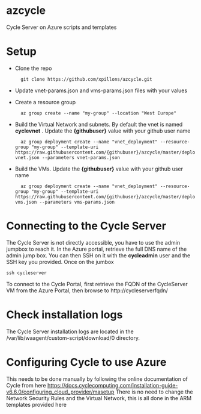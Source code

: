 # azcycle
Cycle Server on Azure scripts and templates

# Setup

* Clone the repo 

        git clone https://github.com/xpillons/azcycle.git

* Update vnet-params.json and vms-params.json files with your values

* Create a resource group

        az group create --name "my-group" --location "West Europe"

* Build the Virtual Network and subnets. By default the vnet is named **cyclevnet** . Update the **{githubuser}** value with your github user name

        az group deployment create --name "vnet_deployment" --resource-group "my-group" --template-uri https://raw.githubusercontent.com/{githubuser}/azcycle/master/deploy-vnet.json --parameters vnet-params.json

* Build the VMs. Update the **{githubuser}** value with your github user name

        az group deployment create --name "vnet_deployment" --resource-group "my-group" --template-uri https://raw.githubusercontent.com/{githubuser}/azcycle/master/deploy-vms.json --parameters vms-params.json

# Connecting to the Cycle Server

The Cycle Server is not directly accessible, you have to use the admin jumpbox to reach it.
In the Azure portal, retrieve the full DNS name of the admin jump box. You can then SSH on it with the **cycleadmin** user and the SSH key you provided. Once on the jumbox 

    ssh cycleserver
 
To connect to the Cycle Portal, first retrieve the FQDN of the CycleServer VM from the Azure Portal, then browse to http://cycleserverfqdn/

# Check installation logs

The Cycle Server installation logs are located in the /var/lib/waagent/custom-script/download/0 directory.

# Configuring Cycle to use Azure

This needs to be done manually by following the online documentation of Cycle from here https://docs.cyclecomputing.com/installation-guide-v6.6.0/configuring_cloud_provider/masetup
There is no need to change the Network Security Rules and the Virtual Network, this is all done in the ARM templates provided here

